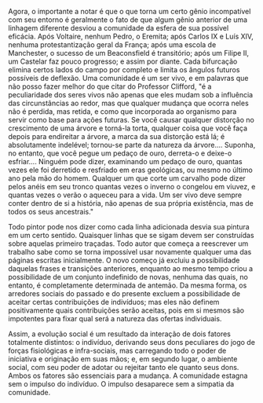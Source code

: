 Agora, o importante a notar é que o que torna um certo gênio incompatível com seu entorno é geralmente o fato de que algum gênio anterior de uma linhagem diferente desviou a comunidade da esfera de sua possível eficácia. Após Voltaire, nenhum Pedro, o Eremita; após Carlos IX e Luís XIV, nenhuma protestantização geral da França; após uma escola de Manchester, o sucesso de um Beaconsfield é transitório; após um Filipe II, um Castelar faz pouco progresso; e assim por diante. Cada bifurcação elimina certos lados do campo por completo e limita os ângulos futuros possíveis de deflexão. Uma comunidade é um ser vivo, e em palavras que não posso fazer melhor do que citar do Professor Clifford, "é a peculiaridade dos seres vivos não apenas que eles mudam sob a influência das circunstâncias ao redor, mas que qualquer mudança que ocorra neles não é perdida, mas retida, e como que incorporada ao organismo para servir como base para ações futuras. Se você causar qualquer distorção no crescimento de uma árvore e torná-la torta, qualquer coisa que você faça depois para endireitar a árvore, a marca da sua distorção está lá; é absolutamente indelével; tornou-se parte da natureza da árvore.... Suponha, no entanto, que você pegue um pedaço de ouro, derreta-o e deixe-o esfriar.... Ninguém pode dizer, examinando um pedaço de ouro, quantas vezes ele foi derretido e resfriado em eras geológicas, ou mesmo no último ano pela mão do homem. Qualquer um que corte um carvalho pode dizer pelos anéis em seu tronco quantas vezes o inverno o congelou em viuvez, e quantas vezes o verão o aqueceu para a vida. Um ser vivo deve sempre conter dentro de si a história, não apenas de sua própria existência, mas de todos os seus ancestrais."

Todo pintor pode nos dizer como cada linha adicionada desvia sua pintura em um certo sentido. Quaisquer linhas que se sigam devem ser construídas sobre aquelas primeiro traçadas. Todo autor que começa a reescrever um trabalho sabe como se torna impossível usar novamente qualquer uma das páginas escritas inicialmente. O novo começo já excluiu a possibilidade daquelas frases e transições anteriores, enquanto ao mesmo tempo criou a possibilidade de um conjunto indefinido de novas, nenhuma das quais, no entanto, é completamente determinada de antemão. Da mesma forma, os arredores sociais do passado e do presente excluem a possibilidade de aceitar certas contribuições de indivíduos; mas eles não definem positivamente quais contribuições serão aceitas, pois em si mesmos são impotentes para fixar qual será a natureza das ofertas individuais.

Assim, a evolução social é um resultado da interação de dois fatores totalmente distintos: o indivíduo, derivando seus dons peculiares do jogo de forças fisiológicas e infra-sociais, mas carregando todo o poder de iniciativa e originação em suas mãos; e, em segundo lugar, o ambiente social, com seu poder de adotar ou rejeitar tanto ele quanto seus dons. Ambos os fatores são essenciais para a mudança. A comunidade estagna sem o impulso do indivíduo. O impulso desaparece sem a simpatia da comunidade.
